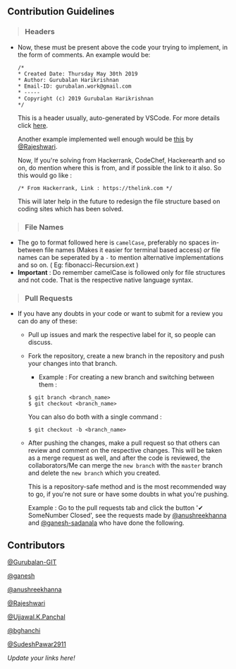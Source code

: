 ﻿## Contribution Guidelines 
>### Headers 
  - Now, these must be present above the code your trying to implement, in the form of comments. 
  An example would be: 
    ```
    /*
    * Created Date: Thursday May 30th 2019
    * Author: Gurubalan Harikrishnan
    * Email-ID: gurubalan.work@gmail.com
    * -----
    * Copyright (c) 2019 Gurubalan Harikrishnan
    */
    ```
    This is a header usually, auto-generated by VSCode. For more details click [here](https://marketplace.visualstudio.com/items?itemName=psioniq.psi-header). 
    
    Another example implemented well enough would be [this](/C++/Ad-Hoc/DiscovertheRightNumber.cpp)
    by [@Rajeshwari](https://github.com/Yorunome).

    Now, If you're solving from Hackerrank, CodeChef, Hackerearth and so on, do mention where this is from, and if possible the link to it also. So this would go like : 
    ```
    /* From Hackerrank, Link : https://thelink.com */
    ```
    This will later help in the future to redesign the file structure based on coding sites which has been solved.

>### File Names
  - The go to format followed here is `camelCase`, preferably no spaces in-between file names (Makes it easier for terminal based access) *or* file names can be seperated by a `-` to mention alternative implementations and so on. ( Eg: fibonacci-Recursion.ext )
  - **Important** : Do remember camelCase is followed only for file structures and not code. That is the respective native language syntax.
  
>### Pull Requests 
  - If you have any doubts in your code or want to submit for a review you can do any of these: 
    - Pull up issues and mark the respective label for it, so people can discuss.
    - Fork the repository, create a new branch in the repository and push your changes into that branch.
      - Example : For creating a new branch and switching between them :
      ```
      $ git branch <branch_name>
      $ git checkout <branch_name>
      ```
      You can also do both with a single command :
      ```
      $ git checkout -b <branch_name>
      ```
    - After pushing the changes, make a pull request so that others can review and comment on the respective changes. This will be taken as a merge request as well, and after the code is reviewed, the collaborators/Me can merge the `new branch` with the `master` branch and delete the `new branch` which you created. 
      
      This is a repository-safe method and is the most recommended way to go, if you're not sure or have some doubts in what you're pushing.

      Example : Go to the pull requests tab and click the button '✔ SomeNumber Closed', see the requests made by [@anushreekhanna](https://github.com/anushreekhanna) and [@ganesh-sadanala](https://github.com/ganesh-sadanala) who have done the following.  

## Contributors 
[@Gurubalan-GIT](https://github.com/Gurubalan-GIT)

[@ganesh](https://github.com/ganesh-sadanala)

[@anushreekhanna](https://github.com/anushreekhanna)

[@Rajeshwari](https://github.com/Yorunome)

[@Ujjawal.K.Panchal](https://github.com/Ujjawal-K-Panchal)

[@bghanchi](https://github.com/bghanchi)

[@SudeshPawar2911](https://github.com/SudeshPawar2911)

*Update your links here!*
 
